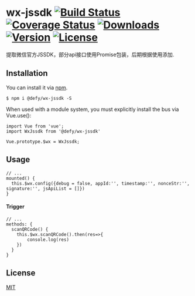 # wx-jssdk [![Build Status](https://img.shields.io/circleci/project/yangmingshan/@defy/wx-jssdk.svg)](https://circleci.com/gh/yangmingshan/@defy/wx-jssdk) [![Coverage Status](https://img.shields.io/codecov/c/github/yangmingshan/@defy/wx-jssdk.svg)](https://codecov.io/gh/yangmingshan/@defy/wx-jssdk) [![Downloads](https://img.shields.io/npm/dt/@defy/wx-jssdk.svg)](https://www.npmjs.com/package/@defy/wx-jssdk) [![Version](https://img.shields.io/npm/v/@defy/wx-jssdk.svg)](https://www.npmjs.com/package/@defy/wx-jssdk) [![License](https://img.shields.io/npm/l/@defy/wx-jssdk.svg)](https://www.npmjs.com/package/@defy/wx-jssdk)
提取微信官方JSSDK，部分api接口使用Promise包装，后期根据使用添加.

## Installation
You can install it via [npm](https://npmjs.com).
```
$ npm i @defy/wx-jssdk -S
```
When used with a module system, you must explicitly install the bus via Vue.use():
```
import Vue from 'vue';
import WxJssdk from '@defy/wx-jssdk'

Vue.prototype.$wx = WxJssdk;
```

## Usage
```
// ...
mounted() {
  this.$wx.config({debug = false, appId:'', timestamp:'', nonceStr:'', signature:'', jsApiList = []})
}
```
#### Trigger
```
// ...
methods: {
  scanQRCode() {
    this.$wx.scanQRCode().then(res=>{
    	console.log(res)
    })
  }
}
```
## License
[MIT](https://opensource.org/licenses/MIT)
